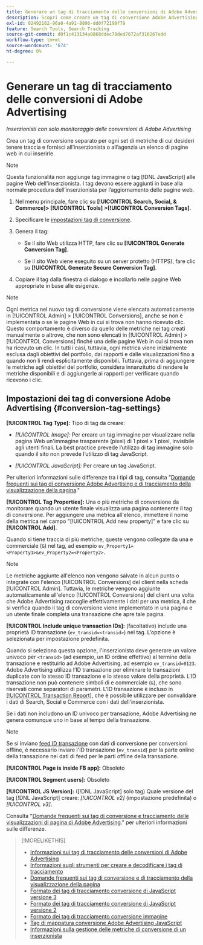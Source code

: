 ```yaml
---
title: Generare un tag di tracciamento delle conversioni di Adobe Advertising
description: Scopri come creare un tag di conversione Adobe Advertising per tenere traccia degli eventi di conversione.
exl-id: 02492162-96a0-4a91-8896-dd0f72199f79
feature: Search Tools, Search Tracking
source-git-commit: d0f1c413134a0868ddec79ded7672af316267edd
workflow-type: tm+mt
source-wordcount: '674'
ht-degree: 0%

---
```


# Generare un tag di tracciamento delle conversioni di Adobe Advertising

*Inserzionisti con solo monitoraggio delle conversioni di Adobe Advertising*

Crea un tag di conversione separato per ogni set di metriche di cui desideri tenere traccia e fornisci all’inserzionista o all’agenzia un elenco di pagine web in cui inserirle.

>[!NOTE]
>
>Questa funzionalità non aggiunge tag immagine o tag [!DNL JavaScript] alle pagine Web dell&#39;inserzionista. I tag devono essere aggiunti in base alla normale procedura dell’inserzionista per l’aggiornamento delle pagine web.

1. Nel menu principale, fare clic su **[!UICONTROL Search, Social, & Commerce]> [!UICONTROL Tools] >[!UICONTROL Conversion Tags]**.

1. Specificare le [impostazioni tag di conversione](#conversion-tag-settings).

1. Genera il tag:

   * Se il sito Web utilizza HTTP, fare clic su **[!UICONTROL Generate Conversion Tag]**.

   * Se il sito Web viene eseguito su un server protetto (HTTPS), fare clic su **[!UICONTROL Generate Secure Conversion Tag]**.

1. Copiare il tag dalla finestra di dialogo e incollarlo nelle pagine Web appropriate in base alle esigenze.

>[!NOTE]
>
>Ogni metrica nel nuovo tag di conversione viene elencata automaticamente in [!UICONTROL Admin] > [!UICONTROL Conversions], anche se non è implementata o se le pagine Web in cui si trova non hanno ricevuto clic. Questo comportamento è diverso da quello delle metriche nei tag creati manualmente o altrove, che non sono elencati in [!UICONTROL Admin] > [!UICONTROL Conversions] finché una delle pagine Web in cui si trova non ha ricevuto un clic. In tutti i casi, tuttavia, ogni metrica viene inizialmente esclusa dagli obiettivi del portfolio, dai rapporti e dalle visualizzazioni fino a quando non li rendi esplicitamente disponibili. Tuttavia, prima di aggiungere le metriche agli obiettivi del portfolio, considera innanzitutto di rendere le metriche disponibili e di aggiungerle ai rapporti per verificare quando ricevono i clic.

## Impostazioni dei tag di conversione Adobe Advertising {#conversion-tag-settings}

**[!UICONTROL Tag Type]:** Tipo di tag da creare:

* *[!UICONTROL Image]:* Per creare un tag immagine per visualizzare nella pagina Web un&#39;immagine trasparente (pixel) di 1 pixel x 1 pixel, invisibile agli utenti finali. La best practice prevede l’utilizzo di tag immagine solo quando il sito non prevede l’utilizzo di tag JavaScript.

* *[!UICONTROL JavaScript]:* Per creare un tag JavaScript.

Per ulteriori informazioni sulle differenze tra i tipi di tag, consulta &quot;[Domande frequenti sui tag di conversione Adobe Advertising e di tracciamento della visualizzazione della pagina](/help/search-social-commerce/tracking/faqs-conversion-page-view-tracking-tags.md).&quot;

**[!UICONTROL Tag Properties]:** Una o più metriche di conversione da monitorare quando un utente finale visualizza una pagina contenente il tag di conversione. Per aggiungere una metrica all&#39;elenco, immettere il nome della metrica nel campo &quot;[!UICONTROL Add new property]&quot; e fare clic su **[!UICONTROL Add]**.

Quando si tiene traccia di più metriche, queste vengono collegate da una e commerciale (`&`) nel tag, ad esempio `ev_Property1=<Property1>&ev_Property2=<Property2>`.

>[!NOTE]
>
>Le metriche aggiunte all&#39;elenco non vengono salvate in alcun punto o integrate con l&#39;elenco [!UICONTROL Conversions] del client nella scheda [!UICONTROL Admin]. Tuttavia, le metriche vengono aggiunte automaticamente all&#39;elenco [!UICONTROL Conversions] del client una volta che Adobe Advertising raccoglie effettivamente i dati per una metrica, il che si verifica quando il tag di conversione viene implementato in una pagina e un utente finale completa una transazione che apre tale pagina.

**[!UICONTROL Include unique transaction IDs]:** (facoltativo) include una proprietà ID transazione (`ev_transid=<transid>`) nel tag. L’opzione è selezionata per impostazione predefinita.

Quando si seleziona questa opzione, l&#39;inserzionista deve generare un valore univoco per `<transid>` (ad esempio, un ID ordine effettivo) al termine della transazione e restituirlo ad Adobe Advertising, ad esempio `ev_transid=0123`. Adobe Advertising utilizza l’ID transazione per eliminare le transazioni duplicate con lo stesso ID transazione e lo stesso valore della proprietà. L&#39;ID transazione non può contenere simboli di e commerciale (`&`), che sono riservati come separatori di parametri. L&#39;ID transazione è incluso in [[!UICONTROL Transaction Report]](/help/search-social-commerce/reports/management/basic-advanced/transaction-report.md), che è possibile utilizzare per convalidare i dati di Search, Social e Commerce con i dati dell&#39;inserzionista.

Se i dati non includono un ID univoco per transazione, Adobe Advertising ne genera comunque uno in base al tempo della transazione.

>[!NOTE]
>
>Se si inviano [feed ID transazione](/help/search-social-commerce/tracking/feed-transaction-id.md) con dati di conversione per conversioni offline, è necessario inviare l&#39;ID transazione (`ev_transid`) per la parte online della transazione nei dati di feed per le parti offline della transazione.

**[!UICONTROL Page is inside FB app]:** Obsoleto

**[!UICONTROL Segment users]:** Obsoleto

**[!UICONTROL JS Version]:** ([!DNL JavaScript] solo tag) Quale versione del tag [!DNL JavaScript] creare: *[!UICONTROL v2]* (impostazione predefinita) o *[!UICONTROL v3]*.

Consulta &quot;[Domande frequenti sui tag di conversione e tracciamento delle visualizzazioni di pagina di Adobe Advertising](/help/search-social-commerce/tracking/faqs-conversion-page-view-tracking-tags.md).&quot; per ulteriori informazioni sulle differenze.

>[!MORELIKETHIS]
>
>* [Informazioni sui tag di tracciamento delle conversioni di Adobe Advertising](/help/search-social-commerce/tracking/conversion-tracking-advertising.md)
>* [Informazioni sugli strumenti per creare e decodificare i tag di tracciamento](tracking-tools-about.md)
>* [Domande frequenti sui tag di conversione e di tracciamento della visualizzazione della pagina](/help/search-social-commerce/tracking/faqs-conversion-page-view-tracking-tags.md)
>* [Formato dei tag di tracciamento conversione di JavaScript versione 3](/help/search-social-commerce/tracking/format-conversion-tag-jsv3.md)
>* [Formato dei tag di tracciamento conversione di JavaScript versione 2](/help/search-social-commerce/tracking/format-conversion-tag-jsv2.md)
>* [Formato dei tag di tracciamento conversione immagine](/help/search-social-commerce/tracking/format-conversion-tag-image.md)
>* [Tag di mappatura conversione Adobe Advertising JavaScript](/help/search-social-commerce/tracking/itp-conversion-mapping-tag.md)
>* [Informazioni sulla gestione delle metriche di conversione di un inserzionista](/help/search-social-commerce/admin/conversion-metrics/conversion-metric-about.md)
